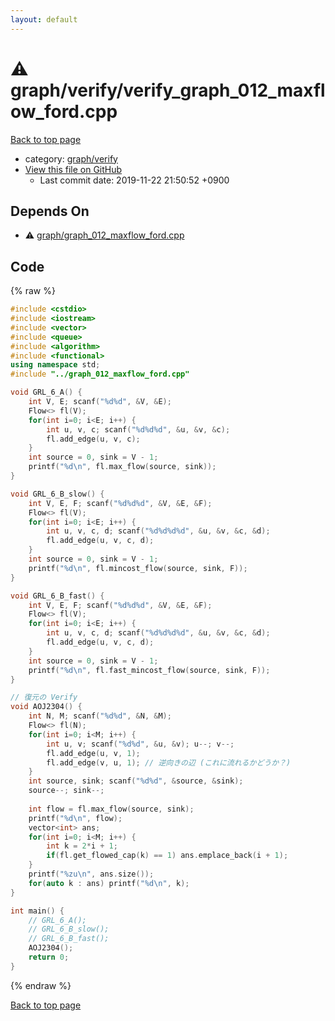 ```yaml
---
layout: default
---
```


<!-- mathjax config similar to math.stackexchange -->
<script type="text/javascript" async
  src="https://cdnjs.cloudflare.com/ajax/libs/mathjax/2.7.5/MathJax.js?config=TeX-MML-AM_CHTML">
</script>
<script type="text/x-mathjax-config">
  MathJax.Hub.Config({
    TeX: { equationNumbers: { autoNumber: "AMS" }},
    tex2jax: {
      inlineMath: [ ['$','$'] ],
      processEscapes: true
    },
    "HTML-CSS": { matchFontHeight: false },
    displayAlign: "left",
    displayIndent: "2em"
  });
</script>

<script type="text/javascript" src="https://cdnjs.cloudflare.com/ajax/libs/jquery/3.4.1/jquery.min.js"></script>
<script src="https://cdn.jsdelivr.net/npm/jquery-balloon-js@1.1.2/jquery.balloon.min.js" integrity="sha256-ZEYs9VrgAeNuPvs15E39OsyOJaIkXEEt10fzxJ20+2I=" crossorigin="anonymous"></script>
<script type="text/javascript" src="../../../assets/js/copy-button.js"></script>
<link rel="stylesheet" href="../../../assets/css/copy-button.css" />


# :warning: graph/verify/verify_graph_012_maxflow_ford.cpp
<a href="../../../index.html">Back to top page</a>

* category: <a href="../../../index.html#18777f84943a96e2bda3d93e0ed91d5c">graph/verify</a>
* <a href="{{ site.github.repository_url }}/blob/master/graph/verify/verify_graph_012_maxflow_ford.cpp">View this file on GitHub</a>
    - Last commit date: 2019-11-22 21:50:52 +0900




## Depends On
* :warning: <a href="../graph_012_maxflow_ford.cpp.html">graph/graph_012_maxflow_ford.cpp</a>


## Code
{% raw %}
```cpp
#include <cstdio>
#include <iostream>
#include <vector>
#include <queue>
#include <algorithm>
#include <functional>
using namespace std;
#include "../graph_012_maxflow_ford.cpp"

void GRL_6_A() {
    int V, E; scanf("%d%d", &V, &E);
    Flow<> fl(V);
    for(int i=0; i<E; i++) {
        int u, v, c; scanf("%d%d%d", &u, &v, &c);
        fl.add_edge(u, v, c);
    }
    int source = 0, sink = V - 1;
    printf("%d\n", fl.max_flow(source, sink));
}

void GRL_6_B_slow() {
    int V, E, F; scanf("%d%d%d", &V, &E, &F);
    Flow<> fl(V);
    for(int i=0; i<E; i++) {
        int u, v, c, d; scanf("%d%d%d%d", &u, &v, &c, &d);
        fl.add_edge(u, v, c, d);
    }
    int source = 0, sink = V - 1;
    printf("%d\n", fl.mincost_flow(source, sink, F));
}

void GRL_6_B_fast() {
    int V, E, F; scanf("%d%d%d", &V, &E, &F);
    Flow<> fl(V);
    for(int i=0; i<E; i++) {
        int u, v, c, d; scanf("%d%d%d%d", &u, &v, &c, &d);
        fl.add_edge(u, v, c, d);
    }
    int source = 0, sink = V - 1;
    printf("%d\n", fl.fast_mincost_flow(source, sink, F));
}

// 復元の Verify
void AOJ2304() {
    int N, M; scanf("%d%d", &N, &M);
    Flow<> fl(N);
    for(int i=0; i<M; i++) {
        int u, v; scanf("%d%d", &u, &v); u--; v--;
        fl.add_edge(u, v, 1);
        fl.add_edge(v, u, 1); // 逆向きの辺 (これに流れるかどうか？)
    }
    int source, sink; scanf("%d%d", &source, &sink);
    source--; sink--;
    
    int flow = fl.max_flow(source, sink);
    printf("%d\n", flow);
    vector<int> ans;
    for(int i=0; i<M; i++) {
        int k = 2*i + 1;
        if(fl.get_flowed_cap(k) == 1) ans.emplace_back(i + 1);
    }
    printf("%zu\n", ans.size());
    for(auto k : ans) printf("%d\n", k);
}

int main() {
    // GRL_6_A();
    // GRL_6_B_slow();
    // GRL_6_B_fast();
    AOJ2304();
    return 0;
}

```
{% endraw %}

<a href="../../../index.html">Back to top page</a>


